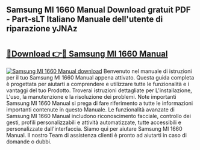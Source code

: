 ## Samsung Ml 1660 Manual Download gratuit PDF - Part-sLT Italiano Manuale dell'utente di riparazione yJNAz

# <h2><a href="http://dfdujt1.blite.top/?on=Samsung+Ml+1660+Manual">🔗Download 👉🔴 Samsung Ml 1660 Manual</a></h2>

[![Samsung Ml 1660 Manual download](https://i.imgur.com/lujVjoI.png)](http://dfdujt1.blite.top/?on=Samsung+Ml+1660+Manual)
Benvenuto nel manuale di istruzioni per il tuo Samsung Ml 1660 Manual appena attivato. Questa guida completa è progettata per aiutarti a comprendere e utilizzare tutte le funzionalità e i vantaggi del tuo Prodotto. Troverai istruzioni dettagliate per L'installazione, L'uso, la manutenzione e la risoluzione dei problemi. Note importanti Samsung Ml 1660 Manual si prega di fare riferimento a tutte le informazioni importanti contenute in questo Manuale. Le funzionalità avanzate di Samsung Ml 1660 Manual includono riconoscimento facciale, controllo dei gesti, profili personalizzabili e attività automatizzate, tutte accessibili e personalizzate dall'interfaccia. Siamo qui per aiutare Samsung Ml 1660 Manual. Il nostro Team di assistenza clienti è pronto ad aiutarti in caso di domande o dubbi.
